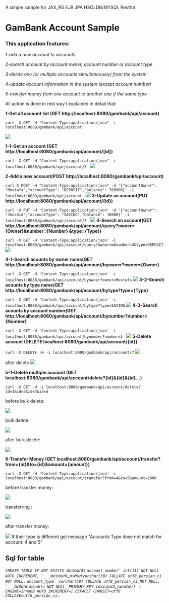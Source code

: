 

A simple sample for JAX_RS EJB JPA HSQLDB/MYSQL Restful 

# GamBank Account Sample

### This application features:

_1-add a new account to accounts_

_2-search account by account owner, account number or account type_

_3-delete one (or multiple accounts simultaneously) from the system_

_4-update account information in the system (except account number)_

_5-transfer money from one account to another one if the same type_



All action is done in rest way I explained in detail that:

**1-Get all account list (GET http://localhost:8080/gambank/api/account)**

`curl -X GET -H "Content-Type:application/json" -i localhost:8080/gambank/api/account `

![](https://832701ebcfebacf4e434d5e275088f4195a609ad.googledrive.com/host/0ByvX9dE_kmzlRXhiSS1GY0QzLTg/01getAllAcount.jpg)

**1-1-Get an account (GET http://localhost:8080/gambank/api/account/{id})**

`curl -X GET -H "Content-Type:application/json" -i localhost:8080/gambank/api/account/3 `
![](https://832701ebcfebacf4e434d5e275088f4195a609ad.googledrive.com/host/0ByvX9dE_kmzlRXhiSS1GY0QzLTg/02getAccount.jpg)

**2-Add a new account(POST http://localhost:8080/gambank/api/account)**

`curl X POST -H "Content-Type:application/json" -d '{"accountOwner": "Mostafa","accountType": "DEPOSIT","balance": 789000}' -i localhost:8080/gambank/api/account `
![](https://832701ebcfebacf4e434d5e275088f4195a609ad.googledrive.com/host/0ByvX9dE_kmzlRXhiSS1GY0QzLTg/03addAcount.jpg)
**3-Update an account(PUT http://localhost:8080/gambank/api/account/{id})**

`curl -X PUT -H 'Content-Type:application/json' -d '{"accountOwner": "Jmashid","accountType": "SAVING","balance": 10000}' -i localhost:8080/gambank/api/account/7 `
![](https://832701ebcfebacf4e434d5e275088f4195a609ad.googledrive.com/host/0ByvX9dE_kmzlRXhiSS1GY0QzLTg/04editAccount.jpg)
**4-Search an account(GET http://localhost:8080/gambank/api/account/query?owner={Owner}&number={Number} &type={Type})**

`curl -X GET -H 'Content-Type:application/json' -i localhost:8080/gambank/api/account/query?owner=m&number=3&type=DEPOSIT`
![](https://832701ebcfebacf4e434d5e275088f4195a609ad.googledrive.com/host/0ByvX9dE_kmzlRXhiSS1GY0QzLTg/07getByQuery.jpg)

**4-1-Search acounts by owner name(GET http://localhost:8080/gambank/api/account/byowner?owner={Owner}**

`curl -X GET -H 'Content-Type:application/json' -i localhost:8080/gambank/api/account/byowner?owner=Mostafa`
![](https://832701ebcfebacf4e434d5e275088f4195a609ad.googledrive.com/host/0ByvX9dE_kmzlRXhiSS1GY0QzLTg/08getByOwner.jpg)
**4-2-Search acounts by type name(GET http://localhost:8080/gambank/api/account/bytype?type={Type}**

`curl -X GET -H 'Content-Type:application/json' -i localhost:8080/gambank/api/account/bytype?type=SAVING`
![](https://832701ebcfebacf4e434d5e275088f4195a609ad.googledrive.com/host/0ByvX9dE_kmzlRXhiSS1GY0QzLTg/10getByType.jpg)
**4-3-Search acounts by account number(GET http://localhost:8080/gambank/api/account/bynumber?number={Number}**

`curl -X GET -H 'Content-Type:application/json' -i localhost:8080/gambank/api/account/bynumber?number=4 `
![](https://832701ebcfebacf4e434d5e275088f4195a609ad.googledrive.com/host/0ByvX9dE_kmzlRXhiSS1GY0QzLTg/09getByNumber.jpg)
**5-Delete account (DELETE localhost:8080/gambank/api/account/{id})**

`curl -X DELETE -H -i localhost:8080/gambank/api/account/7`
![](https://832701ebcfebacf4e434d5e275088f4195a609ad.googledrive.com/host/0ByvX9dE_kmzlRXhiSS1GY0QzLTg/05deleteAcount.jpg)

after delete 
![](https://832701ebcfebacf4e434d5e275088f4195a609ad.googledrive.com/host/0ByvX9dE_kmzlRXhiSS1GY0QzLTg/06deleteResult.jpg)

**5-1-Delete multiple account (GET localhost:8080/gambank/api/account/delete?{id}&{id}&{id}...)**


`curl -X GET -H -i localhost:8080/gambank/api/account/delete?id=1&id=2&id=3&id=4`

before bulk delete:

![](https://832701ebcfebacf4e434d5e275088f4195a609ad.googledrive.com/host/0ByvX9dE_kmzlRXhiSS1GY0QzLTg/14beforBulkDelete.jpg)

bulk delete:

![](https://832701ebcfebacf4e434d5e275088f4195a609ad.googledrive.com/host/0ByvX9dE_kmzlRXhiSS1GY0QzLTg/15bulkDelete.jpg)

after bulk delete:

![](https://832701ebcfebacf4e434d5e275088f4195a609ad.googledrive.com/host/0ByvX9dE_kmzlRXhiSS1GY0QzLTg/16afterBulkDelete.jpg)

**6-Transfer Money (GET localhost:8080/gambank/api/account/transfer?from={id}&to={id}&amount={amount})**

`curl -X GET -H 'Content-Type:application/json' -i localhost:8080/gambank/api/account/transfer?from=4&to=5&amount=1000 `

before transfer money:

![](https://832701ebcfebacf4e434d5e275088f4195a609ad.googledrive.com/host/0ByvX9dE_kmzlRXhiSS1GY0QzLTg/11beforTransfer.jpg)

transferring :

![](https://832701ebcfebacf4e434d5e275088f4195a609ad.googledrive.com/host/0ByvX9dE_kmzlRXhiSS1GY0QzLTg/12transfer.jpg)

after transfer money:

![](https://832701ebcfebacf4e434d5e275088f4195a609ad.googledrive.com/host/0ByvX9dE_kmzlRXhiSS1GY0QzLTg/13afterTransfer.jpg)
If their type is different get message "Accounts Type dose not match for account: 4 and 5" 

## Sql for table

_`CREATE TABLE IF NOT EXISTS `account` ( `_
_``account_number` int(11) NOT NULL AUTO_INCREMENT, `_
_``account_owner` varchar(50) COLLATE utf8_persian_ci NOT NULL, `_
_``account_type` varchar(50) COLLATE utf8_persian_ci NOT NULL, `_
_``balance` double NOT NULL, `_
_`PRIMARY KEY (`account_number`) `_
_`) ENGINE=InnoDB AUTO_INCREMENT=1 DEFAULT CHARSET=utf8 COLLATE=utf8_persian_ci;`_
